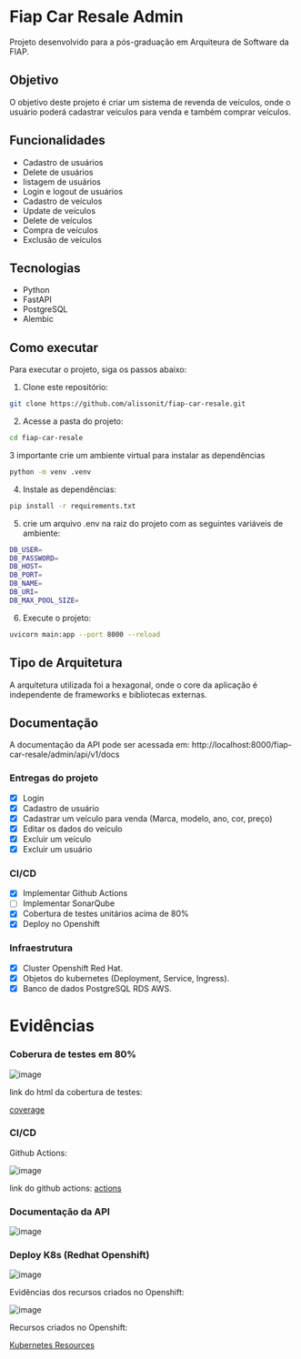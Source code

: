 # Fiap Car Resale Admin
Projeto desenvolvido para a pós-graduação em Arquiteura de Software da FIAP.

## Objetivo
O objetivo deste projeto é criar um sistema de revenda de veículos, onde o usuário poderá cadastrar veículos para venda e também comprar veículos.

## Funcionalidades
- Cadastro de usuários
- Delete de usuários
- listagem de usuários
- Login e logout de usuários
- Cadastro de veículos
- Update de veículos
- Delete de veículos
- Compra de veículos
- Exclusão de veículos

## Tecnologias
- Python
- FastAPI
- PostgreSQL
- Alembic

## Como executar
Para executar o projeto, siga os passos abaixo:
1. Clone este repositório:
```bash
git clone https://github.com/alissonit/fiap-car-resale.git
```
2. Acesse a pasta do projeto:
```bash
cd fiap-car-resale
```

3 importante crie um ambiente virtual para instalar as dependências
```bash
python -m venv .venv
```
4. Instale as dependências:
```bash
pip install -r requirements.txt
```

5. crie um arquivo .env na raiz do projeto com as seguintes variáveis de ambiente:
```bash
DB_USER=
DB_PASSWORD=
DB_HOST=
DB_PORT=
DB_NAME=
DB_URI=
DB_MAX_POOL_SIZE=
```

6. Execute o projeto:
```bash
uvicorn main:app --port 8000 --reload
```

## Tipo de Arquitetura
A arquitetura utilizada foi a hexagonal, onde o core da aplicação é independente de frameworks e bibliotecas externas.

## Documentação
A documentação da API pode ser acessada em:
http://localhost:8000/fiap-car-resale/admin/api/v1/docs


### Entregas do projeto
- [x] Login
- [x] Cadastro de usuário
- [x] Cadastrar um veículo para venda (Marca, modelo, ano, cor, preço)
- [x] Editar os dados do veículo
- [x] Excluir um veículo
- [x] Excluir um usuário

### CI/CD
- [x] Implementar Github Actions
- [ ] Implementar SonarQube
- [x] Cobertura de testes unitários acima de 80%
- [x] Deploy no Openshift

### Infraestrutura
- [x] Cluster Openshift Red Hat.
- [x] Objetos do kubernetes (Deployment, Service, Ingress).
- [x] Banco de dados PostgreSQL RDS AWS.

# Evidências

### Coberura de testes em 80%
![image](/images/coverage-80.png)

link do html da cobertura de testes:

[coverage](/tests/index.html)

### CI/CD

Github Actions:

![image](/images/action.png)

link do github actions: [actions](https://github.com/alissonit/fiap-car-resale-admin/actions/runs/9263097886/job/25481037030)

### Documentação da API
![image](/images/openapi-docs.png)

### Deploy K8s (Redhat Openshift)

![image](/images/openshift.png)

Evidências dos recursos criados no Openshift:

![image](/images/resources-ocp.png)

Recursos criados no Openshift:

[Kubernetes Resources](/infrastructure/kubernetes-openshift)